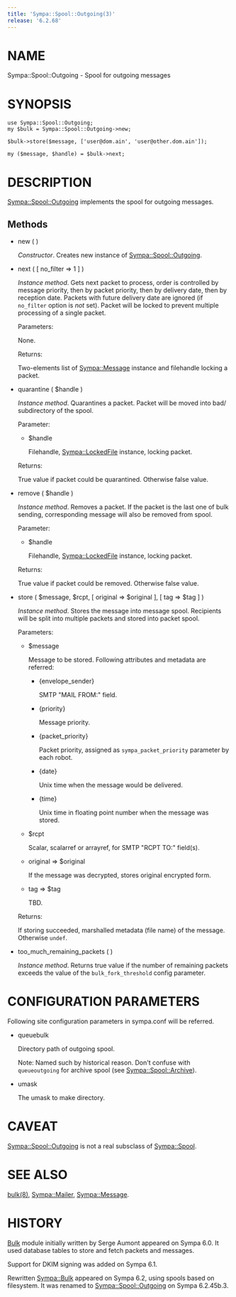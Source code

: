 ```yaml
---
title: 'Sympa::Spool::Outgoing(3)'
release: '6.2.68'
---
```


# NAME

Sympa::Spool::Outgoing - Spool for outgoing messages

# SYNOPSIS

    use Sympa::Spool::Outgoing;
    my $bulk = Sympa::Spool::Outgoing->new;

    $bulk->store($message, ['user@dom.ain', 'user@other.dom.ain']);

    my ($message, $handle) = $bulk->next;

# DESCRIPTION

[Sympa::Spool::Outgoing](./Sympa-Spool-Outgoing.3.md) implements the spool for outgoing messages.

## Methods

- new ( )

    _Constructor_.
    Creates new instance of [Sympa::Spool::Outgoing](./Sympa-Spool-Outgoing.3.md).

- next ( \[ no\_filter => 1 \] )

    _Instance method_.
    Gets next packet to process, order is controlled by message priority, then by
    packet priority, then by delivery date, then by reception date.
    Packets with future delivery date are ignored
    (if `no_filter` option is _not_ set).
    Packet will be locked to prevent multiple processing of a single packet.

    Parameters:

    None.

    Returns:

    Two-elements list of [Sympa::Message](./Sympa-Message.3.md) instance and filehandle locking
    a packet.

- quarantine ( $handle )

    _Instance method_.
    Quarantines a packet.
    Packet will be moved into bad/ subdirectory of the spool.

    Parameter:

    - $handle

        Filehandle, [Sympa::LockedFile](./Sympa-LockedFile.3.md) instance, locking packet.

    Returns:

    True value if packet could be quarantined.
    Otherwise false value.

- remove ( $handle )

    _Instance method_.
    Removes a packet.
    If the packet is the last one of bulk sending,
    corresponding message will also be removed from spool.

    Parameter:

    - $handle

        Filehandle, [Sympa::LockedFile](./Sympa-LockedFile.3.md) instance, locking packet.

    Returns:

    True value if packet could be removed.
    Otherwise false value.

- store ( $message, $rcpt, \[ original => $original \],
\[ tag => $tag \] )

    _Instance method_.
    Stores the message into message spool.
    Recipients will be split into multiple packets and
    stored into packet spool.

    Parameters:

    - $message

        Message to be stored.  Following attributes and metadata are referred:

        - {envelope\_sender}

            SMTP "MAIL FROM:" field.

        - {priority}

            Message priority.

        - {packet\_priority}

            Packet priority, assigned as `sympa_packet_priority` parameter by each robot.

        - {date}

            Unix time when the message would be delivered.

        - {time}

            Unix time in floating point number when the message was stored.

    - $rcpt

        Scalar, scalarref or arrayref, for SMTP "RCPT TO:" field(s).

    - original => $original

        If the message was decrypted, stores original encrypted form.

    - tag => $tag

        TBD.

    Returns:

    If storing succeeded, marshalled metadata (file name) of the message.
    Otherwise `undef`.

- too\_much\_remaining\_packets ( )

    _Instance method_.
    Returns true value if the number of remaining packets exceeds
    the value of the `bulk_fork_threshold` config parameter.

# CONFIGURATION PARAMETERS

Following site configuration parameters in sympa.conf will be referred.

- queuebulk

    Directory path of outgoing spool.

    Note:
    Named such by historical reason.
    Don't confuse with `queueoutgoing` for archive spool
    (see [Sympa::Spool::Archive](./Sympa-Spool-Archive.3.md)).

- umask

    The umask to make directory.

# CAVEAT

[Sympa::Spool::Outgoing](./Sympa-Spool-Outgoing.3.md) is not a real subsclass of [Sympa::Spool](./Sympa-Spool.3.md).

# SEE ALSO

[bulk(8)](./bulk.8.md), [Sympa::Mailer](./Sympa-Mailer.3.md), [Sympa::Message](./Sympa-Message.3.md).

# HISTORY

[Bulk](https://metacpan.org/pod/Bulk) module initially written by Serge Aumont appeared on Sympa 6.0.
It used database tables to store and fetch packets and messages.

Support for DKIM signing was added on Sympa 6.1.

Rewritten [Sympa::Bulk](./Sympa-Bulk.3.md) appeared on Sympa 6.2, using spools based on
filesystem.
It was renamed to [Sympa::Spool::Outgoing](./Sympa-Spool-Outgoing.3.md) on Sympa 6.2.45b.3.
